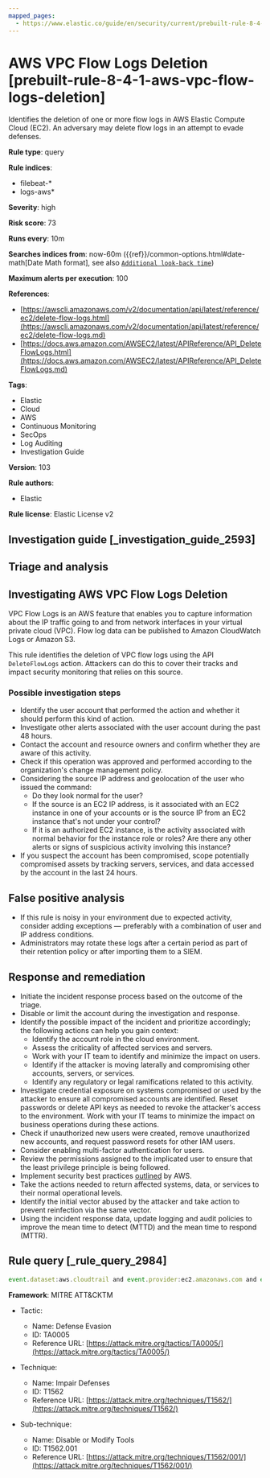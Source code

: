 ```yaml
---
mapped_pages:
  - https://www.elastic.co/guide/en/security/current/prebuilt-rule-8-4-1-aws-vpc-flow-logs-deletion.html
---
```


# AWS VPC Flow Logs Deletion [prebuilt-rule-8-4-1-aws-vpc-flow-logs-deletion]

Identifies the deletion of one or more flow logs in AWS Elastic Compute Cloud (EC2). An adversary may delete flow logs in an attempt to evade defenses.

**Rule type**: query

**Rule indices**:

* filebeat-*
* logs-aws*

**Severity**: high

**Risk score**: 73

**Runs every**: 10m

**Searches indices from**: now-60m ({{ref}}/common-options.html#date-math[Date Math format], see also [`Additional look-back time`](docs-content://solutions/security/detect-and-alert/create-detection-rule.md#rule-schedule))

**Maximum alerts per execution**: 100

**References**:

* [https://awscli.amazonaws.com/v2/documentation/api/latest/reference/ec2/delete-flow-logs.html](https://awscli.amazonaws.com/v2/documentation/api/latest/reference/ec2/delete-flow-logs.md)
* [https://docs.aws.amazon.com/AWSEC2/latest/APIReference/API_DeleteFlowLogs.html](https://docs.aws.amazon.com/AWSEC2/latest/APIReference/API_DeleteFlowLogs.md)

**Tags**:

* Elastic
* Cloud
* AWS
* Continuous Monitoring
* SecOps
* Log Auditing
* Investigation Guide

**Version**: 103

**Rule authors**:

* Elastic

**Rule license**: Elastic License v2

## Investigation guide [_investigation_guide_2593]

## Triage and analysis

## Investigating AWS VPC Flow Logs Deletion

VPC Flow Logs is an AWS feature that enables you to capture information about the IP traffic going to and from network
interfaces in your virtual private cloud (VPC). Flow log data can be published to Amazon CloudWatch Logs or Amazon S3.

This rule identifies the deletion of VPC flow logs using the API `DeleteFlowLogs` action. Attackers can do this to cover
their tracks and impact security monitoring that relies on this source.

### Possible investigation steps

- Identify the user account that performed the action and whether it should perform this kind of action.
- Investigate other alerts associated with the user account during the past 48 hours.
- Contact the account and resource owners and confirm whether they are aware of this activity.
- Check if this operation was approved and performed according to the organization's change management policy.
- Considering the source IP address and geolocation of the user who issued the command:
    - Do they look normal for the user?
    - If the source is an EC2 IP address, is it associated with an EC2 instance in one of your accounts or is the source
    IP from an EC2 instance that's not under your control?
    - If it is an authorized EC2 instance, is the activity associated with normal behavior for the instance role or roles?
    Are there any other alerts or signs of suspicious activity involving this instance?
- If you suspect the account has been compromised, scope potentially compromised assets by tracking servers, services,
and data accessed by the account in the last 24 hours.

## False positive analysis

- If this rule is noisy in your environment due to expected activity, consider adding exceptions — preferably with a
combination of user and IP address conditions.
- Administrators may rotate these logs after a certain period as part of their retention policy or after importing them
to a SIEM.

## Response and remediation

- Initiate the incident response process based on the outcome of the triage.
- Disable or limit the account during the investigation and response.
- Identify the possible impact of the incident and prioritize accordingly; the following actions can help you gain context:
    - Identify the account role in the cloud environment.
    - Assess the criticality of affected services and servers.
    - Work with your IT team to identify and minimize the impact on users.
    - Identify if the attacker is moving laterally and compromising other accounts, servers, or services.
    - Identify any regulatory or legal ramifications related to this activity.
- Investigate credential exposure on systems compromised or used by the attacker to ensure all compromised accounts are
identified. Reset passwords or delete API keys as needed to revoke the attacker's access to the environment. Work with
your IT teams to minimize the impact on business operations during these actions.
- Check if unauthorized new users were created, remove unauthorized new accounts, and request password resets for other IAM users.
- Consider enabling multi-factor authentication for users.
- Review the permissions assigned to the implicated user to ensure that the least privilege principle is being followed.
- Implement security best practices [outlined](https://aws.amazon.com/premiumsupport/knowledge-center/security-best-practices/) by AWS.
- Take the actions needed to return affected systems, data, or services to their normal operational levels.
- Identify the initial vector abused by the attacker and take action to prevent reinfection via the same vector.
- Using the incident response data, update logging and audit policies to improve the mean time to detect (MTTD) and the
mean time to respond (MTTR).

## Rule query [_rule_query_2984]

```js
event.dataset:aws.cloudtrail and event.provider:ec2.amazonaws.com and event.action:DeleteFlowLogs and event.outcome:success
```

**Framework**: MITRE ATT&CKTM

* Tactic:

    * Name: Defense Evasion
    * ID: TA0005
    * Reference URL: [https://attack.mitre.org/tactics/TA0005/](https://attack.mitre.org/tactics/TA0005/)

* Technique:

    * Name: Impair Defenses
    * ID: T1562
    * Reference URL: [https://attack.mitre.org/techniques/T1562/](https://attack.mitre.org/techniques/T1562/)

* Sub-technique:

    * Name: Disable or Modify Tools
    * ID: T1562.001
    * Reference URL: [https://attack.mitre.org/techniques/T1562/001/](https://attack.mitre.org/techniques/T1562/001/)



